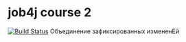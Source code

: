 # job4j  course 2
[![Build Status](https://travis-ci.org/rishat2002/job4j.svg?branch=master)](https://travis-ci.org/rishat2002/job4j)
Объединение зафиксированных измененЕй